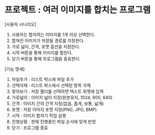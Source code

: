 # 프로젝트 : 여러 이미지를 합치는 프로그램

[사용자 시나리오]
1. 사용자는 합치려는 이미지를 1개 이상 선택한다.
2. 합쳐진 이미지가 저장될 경로를 지정한다.
3. 가로 넓이, 간격, 포맷 옵션을 지정한다.
4. 시작 버튼을 통해 이미지를 합친다.
5. 닫기 버튼을 통해 프로그램을 종료한다.

[기능 명세]
1. 파일추가 : 리스트 박스에 파일 추가
2. 선택삭제 : 리스트 박스에서 선택된 항목 삭제
3. 찾아보기 : 저장 폴더를 선택하면 텍스트 위젯에 입력
4. 가로넓이 : 이미지 넓이 지정(원본유지, 1024, 800, 640)
5. 간격 : 이미지 간의 간격 지정(없음, 좁게, 보통, 넓게)
6. 포맷 : 저장 이미지 포맷 지정(PNG, JPG, BMP)
7. 시작 : 이미지 합치기 작업 실행
8. 진행상황 : 현재 진행중인 파일 순서에 맞게 반영
9. 닫기 : 프로그램 종료